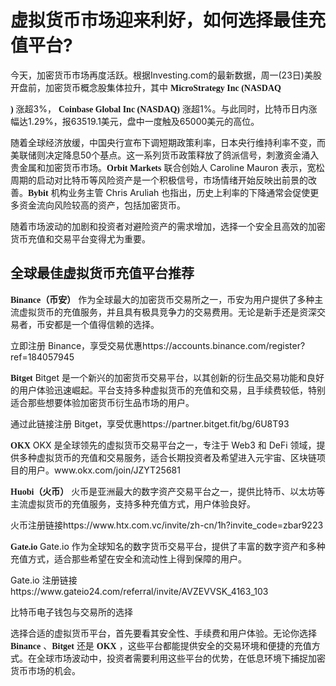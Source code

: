 <H1>虚拟货币市场迎来利好，如何选择最佳充值平台?</H1>
<P>今天，加密货币市场再度活跃。根据Investing.com的最新数据，周一(23日)美股开盘前，加密货币概念股集体拉升，其中 <STRONG class="akd ne" style='FONT-FAMILY: source-serif-pro, Georgia, Cambria, "Times New Roman", Times, serif; FONT-WEIGHT: 700'>MicroStrategy Inc (NASDAQ</STRONG></P>
<P><STRONG class="akd ne" style='FONT-FAMILY: source-serif-pro, Georgia, Cambria, "Times New Roman", Times, serif; FONT-WEIGHT: 700'>)</STRONG> 涨超3%， <STRONG class="akd ne" style='FONT-FAMILY: source-serif-pro, Georgia, Cambria, "Times New Roman", Times, serif; FONT-WEIGHT: 700'>Coinbase Global Inc (NASDAQ)</STRONG> 涨超1%。与此同时，比特币日内涨幅达1.29%，报63519.1美元，盘中一度触及65000美元的高位。</P>
<P>随着全球经济放缓，中国央行宣布下调短期政策利率，日本央行维持利率不变，而美联储则决定降息50个基点。这一系列货币政策释放了鸽派信号，刺激资金涌入贵金属和加密货币市场。<STRONG class="akd ne" style='FONT-FAMILY: source-serif-pro, Georgia, Cambria, "Times New Roman", Times, serif; FONT-WEIGHT: 700'>Orbit Markets</STRONG> 联合创始人 Caroline Mauron 表示，宽松周期的启动对比特币等风险资产是一个积极信号，市场情绪开始反映出前景的改善。<STRONG class="akd ne" style='FONT-FAMILY: source-serif-pro, Georgia, Cambria, "Times New Roman", Times, serif; FONT-WEIGHT: 700'>Bybit</STRONG> 机构业务主管 Chris Aruliah 也指出，历史上利率的下降通常会促使更多资金流向风险较高的资产，包括加密货币。</P>
<P>随着市场波动的加剧和投资者对避险资产的需求增加，选择一个安全且高效的加密货币充值和交易平台变得尤为重要。</P>
<H2>全球最佳虚拟货币充值平台推荐</H2>
<P><STRONG class="akd ne" style='FONT-FAMILY: source-serif-pro, Georgia, Cambria, "Times New Roman", Times, serif; FONT-WEIGHT: 700'>Binance（币安）</STRONG> 作为全球最大的加密货币交易所之一，币安为用户提供了多种主流虚拟货币的充值服务，并且具有极具竞争力的交易费用。无论是新手还是资深交易者，币安都是一个值得信赖的选择。</P>
<P>立即注册 Binance，享受交易优惠https://accounts.binance.com/register?ref=184057945</P>
<P><STRONG class="akd ne" style='FONT-FAMILY: source-serif-pro, Georgia, Cambria, "Times New Roman", Times, serif; FONT-WEIGHT: 700'>Bitget</STRONG> Bitget 是一个新兴的加密货币交易平台，以其创新的衍生品交易功能和良好的用户体验迅速崛起。平台支持多种虚拟货币的充值和交易，且手续费较低，特别适合那些想要体验加密货币衍生品市场的用户。</P>
<P>通过此链接注册 Bitget，享受优惠https://partner.bitget.fit/bg/6U8T93</P>
<P><STRONG class="akd ne" style='FONT-FAMILY: source-serif-pro, Georgia, Cambria, "Times New Roman", Times, serif; FONT-WEIGHT: 700'>OKX</STRONG> OKX 是全球领先的虚拟货币交易平台之一，专注于 Web3 和 DeFi 领域，提供多种虚拟货币的充值和交易服务，适合长期投资者及希望进入元宇宙、区块链项目的用户。www.okx.com/join/JZYT25681</P>
<P><STRONG class="akd ne" style='FONT-FAMILY: source-serif-pro, Georgia, Cambria, "Times New Roman", Times, serif; FONT-WEIGHT: 700'>Huobi（火币）</STRONG> 火币是亚洲最大的数字资产交易平台之一，提供比特币、以太坊等主流虚拟货币的充值服务，支持多种充值方式，用户体验良好。</P>
<P>火币注册链接https://www.htx.com.vc/invite/zh-cn/1h?invite_code=zbar9223</P>
<P><STRONG class="akd ne" style='FONT-FAMILY: source-serif-pro, Georgia, Cambria, "Times New Roman", Times, serif; FONT-WEIGHT: 700'>Gate.io</STRONG> Gate.io 作为全球知名的数字货币交易平台，提供了丰富的数字资产和多种充值方式，适合那些希望在安全和流动性上得到保障的用户。</P>
<P>Gate.io 注册链接https://www.gateio24.com/referral/invite/AVZEVVSK_4163_103</P>
<P>比特币电子钱包与交易所的选择</P>
<P>选择合适的虚拟货币平台，首先要看其安全性、手续费和用户体验。无论你选择 <STRONG class="akd ne" style='FONT-FAMILY: source-serif-pro, Georgia, Cambria, "Times New Roman", Times, serif; FONT-WEIGHT: 700'>Binance</STRONG> 、<STRONG class="akd ne" style='FONT-FAMILY: source-serif-pro, Georgia, Cambria, "Times New Roman", Times, serif; FONT-WEIGHT: 700'>Bitget</STRONG> 还是 <STRONG class="akd ne" style='FONT-FAMILY: source-serif-pro, Georgia, Cambria, "Times New Roman", Times, serif; FONT-WEIGHT: 700'>OKX</STRONG> ，这些平台都能提供安全的交易环境和便捷的充值方式。在全球市场波动中，投资者需要利用这些平台的优势，在低息环境下捕捉加密货币市场的机会。</P>
